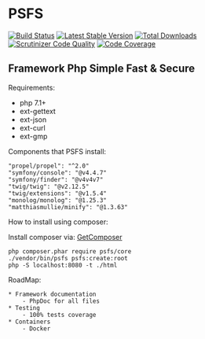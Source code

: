 # PSFS
[![Build Status](https://travis-ci.org/psfs/core.svg?branch=master)](https://travis-ci.org/psfs/core)
[![Latest Stable Version](https://poser.pugx.org/psfs/core/v/stable)](https://packagist.org/packages/psfs/core) 
[![Total Downloads](https://poser.pugx.org/psfs/core/downloads)](https://packagist.org/packages/psfs/core) 
[![Scrutinizer Code Quality](https://scrutinizer-ci.com/g/psfs/core/badges/quality-score.png?b=master)](https://scrutinizer-ci.com/g/psfs/core/?branch=master)
[![Code Coverage](https://scrutinizer-ci.com/g/psfs/core/badges/coverage.png?b=master)](https://scrutinizer-ci.com/g/psfs/core/?branch=master)

## Framework Php Simple Fast & Secure

Requirements:

* php 7.1+
* ext-gettext
* ext-json
* ext-curl
* ext-gmp

Components that PSFS install:

```
"propel/propel": "^2.0"
"symfony/console": "@v4.4.7"
"symfony/finder": "@v4v4v7"
"twig/twig": "@v2.12.5"
"twig/extensions": "@v1.5.4"
"monolog/monolog": "@1.25.3"
"matthiasmullie/minify": "@1.3.63"
```

How to install using composer:

Install composer via: [GetComposer](https://getcomposer.org/download/)
   
```
php composer.phar require psfs/core
./vendor/bin/psfs psfs:create:root
php -S localhost:8080 -t ./html
```

RoadMap:

    * Framework documentation
        - PhpDoc for all files
    * Testing
        - 100% tests coverage
    * Containers
        - Docker

